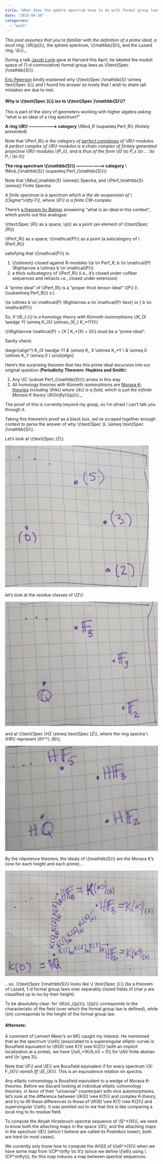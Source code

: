 ```yaml
---
title: "What does the sphere spectrum have to do with formal group laws?"
date: "2015-04-30"
categories: 
  - "math"
---
```


_This post assumes that you’re familiar with the definition of a prime ideal, a local ring, \\(R_{(p)}\\), the sphere spectrum, \\(\mathbb{S}\\), and the Lazard ring, \\(L\\)._

During a talk [Jacob Lurie](http://www.math.harvard.edu/~lurie/) gave at Harvard this April, he labeled the moduli space of (1-d commutative) formal group laws as \\(\text{Spec }\mathbb{S}\\).

[Eric Peterson](https://math.berkeley.edu/~ericp/) kindly explained why \\(\text{Spec }\mathbb{S} \simeq \text{Spec }L\\) and I found his answer so lovely that I wish to share (all mistakes are due to me).

#### Why is \\(\text{Spec }L\\) iso to \\(\text{Spec }\mathbb{S}\\)?

This is part of the story of geometers working with higher algebra asking “what is an ideal of a ring spectrum?”

**A ring \\(R\\) ——————-> category** \\(Mod_R \supseteq Perf_R\\) (finitely presented)

Note that \\(Perf_R\\) _is the category of [perfect complexes](http://www.math.unl.edu/~siyengar2/Papers/OW0206.pdf) of \\(R\\)-modules. A perfect complex of \\(R\\)-modules is a chain complex of finitely generated projective \\(R\\)-modules \\(P_i\\), and is thus of the form \\\(0 \to P_s \to … \to P_i \to 0\\\)_

**The ring spectrum \\(\mathbb{S}\\) ——————-> category** \\(Mod_{\mathbb{S}} \supseteq Perf_{\mathbb{S}}\\)

Note that \\(Mod_\mathbb{S} \simeq\\) Spectra, and \\(Perf_\mathbb{S} \simeq\\) Finite Spectra

_A finite spectrum is a spectrum which is the de-suspension of \\(\Sigma^\infty F\\), where \\(F\\) is a finite CW-complex._

There’s [a theorem by Balmer](/images/wp-content/uploads/2015/04/spectrum.pdf) answering “what is an ideal in this context”, which points out this analogue:

\\(\text{Spec }R\\) as a space; \\(p\\) as a point (an element of \\(\text{Spec }R\\))

\\(Perf_R\\) as a space; \\(\mathcal{P}\\) as a point (a subcategory of \\(Perf_R\\))

satisfying that \\(\mathcal{P}\\) is:

1. \\(\otimes\\)-closed against R-modules \\\(a \in Perf_R; b \in \mathcal{P} \Rightarrow a \otimes b \in \mathcal{P}\\\)
2. a thick subcategory of \\(Perf_R\\) (i.e., it’s closed under cofiber sequences and retracts i.e., closed under extension)

A “prime ideal” of \\(Perf_R\\) is a “proper thick tensor-ideal” \\(P\\) (\\(\subsetneq Perf_R\\)) s.t.

\\\(a \otimes b \in \mathcal{P} \Rightarrow a \in \mathcal{P} \text{ or } b \in \mathcal{P}\\\)

So, if \\(K_*(-)\\) is a homology theory with Künneth isomorphisms \\\(K_*(X \wedge Y) \simeq K_*(X) \otimes_{K_*} K_*(Y))\\\)

\\(\Rightarrow \mathcal{P} = {X | K_*(X) = 0}\\) must be a “prime ideal”.

Sanity check:

\begin{align*} K_*(X \wedge Y) & \simeq K_* X \otimes K_*Y \\ & \simeq 0 \otimes K_*Y \simeq 0 \\ \end{align*}

Here’s the surprising theorem that ties this prime ideal excursion into our original question (**Periodicity Theorem: Hopkins and Smith**):

1. Any \\(C \subset Perf_{\mathbb{S}}\\) arises in this way
2. All homology theories with Künneth isomorphisms are [Morava K-theories](http://ncatlab.org/nlab/show/Morava+K-theory#axiomatic_characterization) _including \\(Hk\\) where \\(k\\) is a field, which is just the infinite Morava K theory \\(K(\infty)_{(p)}\\)._

The proof of this is currently beyond my grasp, so I’m afraid I can’t talk you through it.

Taking this theorem’s proof as a black box, we’ve scraped together enough context to parse the answer of why \\(\text{Spec }L \simeq \text{Spec }\mathbb{S}\\).

Let’s look at \\(\text{Spec }Z\\):

[![Screen Shot 2015-05-01 at 1.33.04 AM](/images/wp-content/uploads/2015/04/Screen-Shot-2015-05-01-at-1.33.04-AM.png)](/images/wp-content/uploads/2015/04/Screen-Shot-2015-05-01-at-1.33.04-AM.png)

let’s look at the residue classes of \\(Z\\):

[![Screen Shot 2015-05-01 at 1.33.00 AM](/images/wp-content/uploads/2015/04/Screen-Shot-2015-05-01-at-1.33.00-AM.png)](/images/wp-content/uploads/2015/04/Screen-Shot-2015-05-01-at-1.33.00-AM.png)

and at \\(\text{Spec }HZ \simeq \text{Spec }Z\\), where the ring spectra \\(HR\\) represent \\(H^*(-;R)\\);

[![Screen Shot 2015-05-01 at 1.32.56 AM](/images/wp-content/uploads/2015/04/Screen-Shot-2015-05-01-at-1.32.56-AM.png)](/images/wp-content/uploads/2015/04/Screen-Shot-2015-05-01-at-1.32.56-AM.png)

By the nilpotence theorem, the ideals of \\(\mathbb{S}\\) are the Morava K’s (one for each height and each prime)…

[![2015-04-30 18.57.27](/images/wp-content/uploads/2015/04/2015-04-30-18.57.27-768x529.jpg)](/images/wp-content/uploads/2015/04/2015-04-30-18.57.27-scaled.jpg)

…so, \\(\text{Spec }\mathbb{S}\\) looks like \\( \text{Spec }L\\) (by a theorem of Lazard, 1-d formal group laws over separably closed fields of char p are classified up to iso by their height).

To be absolutely clear: for \\(K(n)_{(p)}\\); \\((p)\\) corresponds to the characteristic of the field (over which the formal group law is defined), while \\(n\\) corresponds to the height of the formal group law.

#### Afternote:

A comment of Lennert Meier’s on MO caught my interest. He mentioned that as the spectrum \\(\ell\\) (associated to a supersingular elliptic curve) is Bousfield equivalent to \\(K(0) \vee K(1) \vee K(2)\\) (with an implicit localization at a prime), we have \\(\ell_*(K(A,n)) = 0\\) for \\(A\\) finite abelian and \\(n \geq 3\\).

Note that \\(F\\) and \\(E\\) are Bousfield equivalent if for every spectrum \\(X: F_*(X)\\) vanish iff \\(E_*(X)\\). This is an equivalence relation on spectra.

Any elliptic cohomology is Bousfield equivalent to a wedge of Morava K-theories. Before we discard looking at individual elliptic cohomology theories, in favor of their “universal” counterpart with nice automorphisms, let’s look at the difference between \\(K(0) \vee K(1)\\) and complex K-theory, and try to lift these differences to those of \\(K(0) \vee K(1) \vee K(2)\\) and supersingular \\(\ell\\). It was pointed out to me that this is like comparing a local ring to its residue field.

To compute the Atiyah Hirzebruch spectral sequence of \\(E^*(X)\\), we need to know both the attaching maps in the space \\(X\\), and the attaching maps in the spectrum \\(E\\) (which I believe are called its Postnikov tower), both are _hard_ (in most cases).

We currently only know how to compute the AHSS of \\(\ell^*(X)\\) when we have some map from \\(CP^\infty \to X\\) (since we define \\(\ell\\) using \\(CP^\infty\\)), for this map induces a map between spectral sequences.

